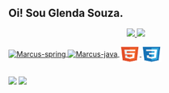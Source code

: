 ## Oi! Sou Glenda Souza.

<div align="center">
  <a href="https://github.com/MarcusViniLima)">
  <img  width="42%" src="https://github-readme-stats.vercel.app/api?username=LilGlen&show_icons=true&theme=dark&include_all_commits=true&count_private=true"/>
  <img  width="50%" src="https://github-readme-stats.vercel.app/api/top-langs/?username=LilGlen&layout=compact&langs_count=7&theme=dark"/>
</div>
  </div>
<div style="display: inline_block"><br>
  <img align="center" alt="Marcus-spring" height="30" width="40" img src="https://cdn.jsdelivr.net/gh/devicons/devicon/icons/spring/spring-original.svg">
  <img align="center" alt="Marcus-java" height="30" width="40" img src="https://cdn.jsdelivr.net/gh/devicons/devicon/icons/java/java-original.svg">
  <img align="center" alt="Marcus-HTML" height="30" width="40" src="https://raw.githubusercontent.com/devicons/devicon/master/icons/html5/html5-original.svg">
  <img align="center" alt="Marcus-CSS" height="30" width="40" src="https://raw.githubusercontent.com/devicons/devicon/master/icons/css3/css3-original.svg">
</div>
  
  ##
  
  <div> 
  <a href = "glendasouzasantos6@gmail.com"><img src="https://img.shields.io/badge/-Gmail-%23333?style=for-the-badge&logo=gmail&logoColor=white" target="_blank"></a>
  <a href="https://www.linkedin.com/in/glenda-souza/" target="_blank"><img src="https://img.shields.io/badge/-LinkedIn-%230077B5?style=for-the-badge&logo=linkedin&logoColor=white" target="_blank"></a> 
 
 
</div>
